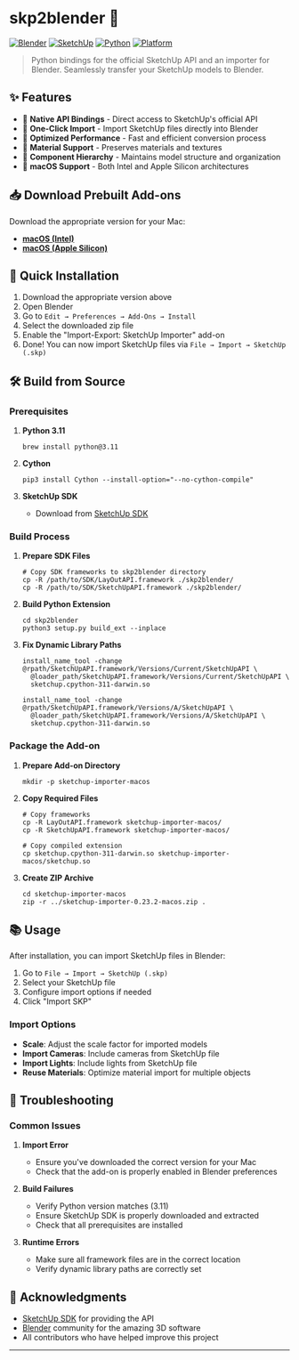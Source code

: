 # skp2blender 🔄

[![Blender](https://img.shields.io/badge/Blender-3.0+-orange.svg)](https://www.blender.org/)
[![SketchUp](https://img.shields.io/badge/SketchUp%20SDK-Latest-green.svg)](https://extensions.sketchup.com/sketchup-sdk)
[![Python](https://img.shields.io/badge/Python-3.11-blue.svg)](https://www.python.org/)
[![Platform](https://img.shields.io/badge/platform-macOS-lightgrey.svg)](https://www.apple.com/macos/)

> Python bindings for the official SketchUp API and an importer for Blender. Seamlessly transfer your SketchUp models to Blender.

## ✨ Features

- 🔗 **Native API Bindings** - Direct access to SketchUp's official API
- 🎯 **One-Click Import** - Import SketchUp files directly into Blender
- 🚀 **Optimized Performance** - Fast and efficient conversion process
- 🔄 **Material Support** - Preserves materials and textures
- 🎨 **Component Hierarchy** - Maintains model structure and organization
- 🍎 **macOS Support** - Both Intel and Apple Silicon architectures

## 📥 Download Prebuilt Add-ons

Download the appropriate version for your Mac:

- [**macOS (Intel)**](https://github.com/prongbang/skp2blender/raw/master/add-ons/sketchup-importer-0.23.2-macos-intel.zip)
- [**macOS (Apple Silicon)**](https://github.com/prongbang/skp2blender/raw/master/add-ons/sketchup-importer-0.23.2-macos-arch64.zip)

## 🚀 Quick Installation

1. Download the appropriate version above
2. Open Blender
3. Go to `Edit → Preferences → Add-Ons → Install`
4. Select the downloaded zip file
5. Enable the "Import-Export: SketchUp Importer" add-on
6. Done! You can now import SketchUp files via `File → Import → SketchUp (.skp)`

## 🛠️ Build from Source

### Prerequisites

1. **Python 3.11**
   ```shell
   brew install python@3.11
   ```

2. **Cython**
   ```shell
   pip3 install Cython --install-option="--no-cython-compile"
   ```

3. **SketchUp SDK**
   - Download from [SketchUp SDK](https://extensions.sketchup.com/sketchup-sdk)

### Build Process

1. **Prepare SDK Files**
   ```shell
   # Copy SDK frameworks to skp2blender directory
   cp -R /path/to/SDK/LayOutAPI.framework ./skp2blender/
   cp -R /path/to/SDK/SketchUpAPI.framework ./skp2blender/
   ```

2. **Build Python Extension**
   ```shell
   cd skp2blender
   python3 setup.py build_ext --inplace
   ```

3. **Fix Dynamic Library Paths**
   ```shell
   install_name_tool -change @rpath/SketchUpAPI.framework/Versions/Current/SketchUpAPI \
     @loader_path/SketchUpAPI.framework/Versions/Current/SketchUpAPI \
     sketchup.cpython-311-darwin.so
   
   install_name_tool -change @rpath/SketchUpAPI.framework/Versions/A/SketchUpAPI \
     @loader_path/SketchUpAPI.framework/Versions/A/SketchUpAPI \
     sketchup.cpython-311-darwin.so
   ```

### Package the Add-on

1. **Prepare Add-on Directory**
   ```shell
   mkdir -p sketchup-importer-macos
   ```

2. **Copy Required Files**
   ```shell
   # Copy frameworks
   cp -R LayOutAPI.framework sketchup-importer-macos/
   cp -R SketchUpAPI.framework sketchup-importer-macos/
   
   # Copy compiled extension
   cp sketchup.cpython-311-darwin.so sketchup-importer-macos/sketchup.so
   ```

3. **Create ZIP Archive**
   ```shell
   cd sketchup-importer-macos
   zip -r ../sketchup-importer-0.23.2-macos.zip .
   ```

## 📚 Usage

After installation, you can import SketchUp files in Blender:

1. Go to `File → Import → SketchUp (.skp)`
2. Select your SketchUp file
3. Configure import options if needed
4. Click "Import SKP"

### Import Options

- **Scale**: Adjust the scale factor for imported models
- **Import Cameras**: Include cameras from SketchUp file
- **Import Lights**: Include lights from SketchUp file
- **Reuse Materials**: Optimize material import for multiple objects

## 🔧 Troubleshooting

### Common Issues

1. **Import Error**
   - Ensure you've downloaded the correct version for your Mac
   - Check that the add-on is properly enabled in Blender preferences

2. **Build Failures**
   - Verify Python version matches (3.11)
   - Ensure SketchUp SDK is properly downloaded and extracted
   - Check that all prerequisites are installed

3. **Runtime Errors**
   - Make sure all framework files are in the correct location
   - Verify dynamic library paths are correctly set

## 🙏 Acknowledgments

- [SketchUp SDK](https://extensions.sketchup.com/sketchup-sdk) for providing the API
- [Blender](https://www.blender.org/) community for the amazing 3D software
- All contributors who have helped improve this project

---
